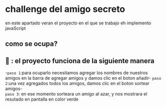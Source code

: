 <h1 aling="center"> 
  challenge del amigo  secreto  </h1>
<p>
  en este apartado veran el proyecto en el que se trabajo eh implemento javaScript
</p>
<h2>
  como se ocupa?
</h2>

  ## 🔨 : el proyecto funciona de la siguiente manera 
  -`paso 1`:para ocuparlo necesitamos agregar los nombres de nuestros amigos en la barra de agregar amigos y damos clic en el boton añadir- `paso 2`:una vez agregados todos los amigos, damos clic en el boton sortear amigos-  
`paso 3`: en ese momento sorteara un amigo al azar, y nos mostrara el resutado en pantalla en color verde
    
  

